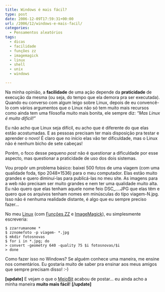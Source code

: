 ```yaml
---
title: Windows é mais fácil?
type: post
date: 2006-12-09T17:59:31+00:00
url: /2006/12/windows-e-mais-facil/
categories:
  - Pensamentos aleatórios
tags:
  - dicas
  - facilidade
  - funções zz
  - imagemagick
  - linux
  - shell
  - unix
  - windows

---
```

Na minha opinião, a **facilidade** de uma ação depende da **praticidade** de execução da mesma (ou seja, do tempo que ela demora pra ser executada). Quando eu converso com algum leigo sobre Linux, depois de eu convencê-lo com vários argumentos que o Linux não só tem muito mais recursos como ainda tem uma filosofia muito mais bonita, ele sempre diz: _“Mas Linux é muito difícil!”_

Eu não acho que Linux seja difícil, eu acho que é diferente do que elas estão acostumadas. E as pessoas precisam ter mais disposição pra testar e aprender o novo! É claro que no início elas vão ter dificuldade, mas o Linux não é nenhum bicho de sete cabeças!

Porém, o foco desse pequeno _post_ não é questionar a dificuldade por esse aspecto, mas questionar a praticidade de uso dos dois sistemas.

Vou propôr um problema básico: baixei 500 fotos de uma viagem (com uma qualidade foda, tipo 2048×1536) para o meu computador. Elas estão muito grandes e quero diminuí-las para publicá-las no meu site. As imagens para a web não precisam ser muito grandes e nem ter uma qualidade muito alta. Eu não quero que elas tenham aquele nome feio DSC_….JPG que elas têm e quero que os arquivos tenham nomes em minúsculas do tipo viagem-N.jpg. Isso não é nenhuma realidade distante, é algo que eu sempre preciso fazer…

No meu [Linux][1] (com [Funções ZZ][2] e [ImageMagick][3]), eu simplesmente escreveria:

```
$ zzarrumanome *
$ zznomefoto -p viagem- *.jpg
$ mkdir fotosnovas
$ for i in *.jpg; do
> convert -geometry 640 -quality 75 $i fotosnovas/$i
> done
```

Como fazer isso no Windows? Se alguém conhece uma maneira, me ensine nos comentários. Eu gostaria muito de saber pra ensinar aos meus amigos que sempre precisam disso! :-)

**[update]** E vejam o que o [MeioBit][4] acabou de postar… eu ainda acho a minha maneira **muito mais fácil**! **[/update]**

 [1]: http://www.slackware.com
 [2]: http://funcoeszz.net
 [3]: http://www.imagemagick.org
 [4]: http://www.meiobit.com/audio_video_fotografia/reduzindo_varias_fotos_ao_mesmo_tempo

